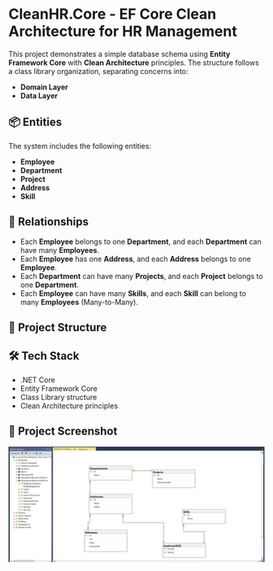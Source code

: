 # CleanHR.Core - EF Core Clean Architecture for HR Management

This project demonstrates a simple database schema using **Entity Framework Core** with **Clean Architecture** principles. The structure follows a class library organization, separating concerns into:

- **Domain Layer**
- **Data Layer**

## 📦 Entities

The system includes the following entities:

- **Employee**
- **Department**
- **Project**
- **Address**
- **Skill**

## 🔗 Relationships

- Each **Employee** belongs to one **Department**, and each **Department** can have many **Employees**.
- Each **Employee** has one **Address**, and each **Address** belongs to one **Employee**.
- Each **Department** can have many **Projects**, and each **Project** belongs to one **Department**.
- Each **Employee** can have many **Skills**, and each **Skill** can belong to many **Employees** (Many-to-Many).

## 📁 Project Structure

## 🛠 Tech Stack

- .NET Core  
- Entity Framework Core  
- Class Library structure  
- Clean Architecture principles

## 📸 Project Screenshot

![Project Screenshot](./DBForm.png)



